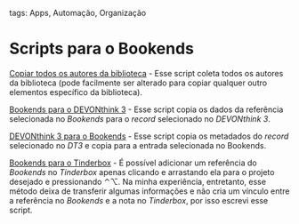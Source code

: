 tags: Apps, Automação, Organização

# Scripts para o Bookends

[Copiar todos os autores da biblioteca](https://www.dropbox.com/s/b2o3uk2xuahlyun/Gather%20all%20%28Authors%2C%20Titles%2C%20etc%29.scpt?dl=1) - Esse script coleta todos os autores da biblioteca (pode facilmente ser alterado para copiar qualquer outro elementos específico da biblioteca).

[Bookends para o  DEVONthink 3](https://www.dropbox.com/s/kmll9ureqorvgg3/Bookends%20to%20DT3.scpt?dl=1) - Esse script copia os dados da referência selecionada no *Bookends* para o *record* selecionado no *DEVONthink 3*.  

[DEVONthink 3 para o Bookends](https://www.dropbox.com/s/3rorjdqudne5kc4/DT3%20to%20Bookends.scpt?dl=1) - Esse script copia os metadados do *record* selecionado no *DT3* e copia para a entrada selecionada no Bookends.  

[Bookends para o Tinderbox](https://www.dropbox.com/s/oaits4g6cqekthv/Bookends%20to%20Tinderbox.scpt?dl=1) - É possível adicionar um referência do *Bookends* no *Tinderbox* apenas clicando e arrastando ela para o projeto desejado e pressionando ⌃⌥. Na minha experiência, entretanto, esse método deixa de transferir algumas informações e não cria um vínculo entre a referência no *Bookends* e a nota no *Tinderbox*, por isso escrevi esse script.